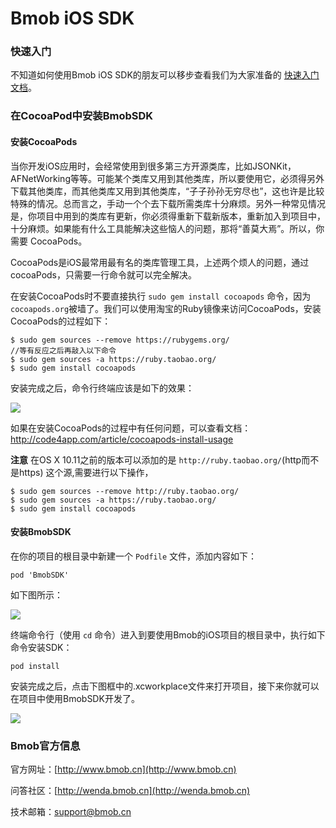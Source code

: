 # Bmob iOS SDK

### 快速入门

不知道如何使用Bmob iOS SDK的朋友可以移步查看我们为大家准备的 [快速入门文档](http://docs.bmob.cn/ios/faststart/index.html?menukey=fast_start&key=start_ios)。


### 在CocoaPod中安装BmobSDK

#### 安装CocoaPods
 
   当你开发iOS应用时，会经常使用到很多第三方开源类库，比如JSONKit，AFNetWorking等等。可能某个类库又用到其他类库，所以要使用它，必须得另外下载其他类库，而其他类库又用到其他类库，“子子孙孙无穷尽也”，这也许是比较特殊的情况。总而言之，手动一个个去下载所需类库十分麻烦。另外一种常见情况是，你项目中用到的类库有更新，你必须得重新下载新版本，重新加入到项目中，十分麻烦。如果能有什么工具能解决这些恼人的问题，那将“善莫大焉”。所以，你需要 CocoaPods。

   CocoaPods是iOS最常用最有名的类库管理工具，上述两个烦人的问题，通过cocoaPods，只需要一行命令就可以完全解决。

   在安装CocoaPods时不要直接执行 `sudo gem install cocoapods` 命令，因为`cocoapods.org`被墙了。我们可以使用淘宝的Ruby镜像来访问CocoaPods，安装CocoaPods的过程如下：

```
$ sudo gem sources --remove https://rubygems.org/
//等有反应之后再敲入以下命令
$ sudo gem sources -a https://ruby.taobao.org/
$ sudo gem install cocoapods

```

安装完成之后，命令行终端应该是如下的效果：

![](Resourse/install.png)

如果在安装CocoaPods的过程中有任何问题，可以查看文档：http://code4app.com/article/cocoapods-install-usage

**注意**
在OS X 10.11之前的版本可以添加的是 `http://ruby.taobao.org/`(http而不是https) 这个源,需要进行以下操作，

```
$ sudo gem sources --remove http://ruby.taobao.org/
$ sudo gem sources -a https://ruby.taobao.org/
$ sudo gem install cocoapods
```

#### 安装BmobSDK

在你的项目的根目录中新建一个 `Podfile` 文件，添加内容如下：

```
pod 'BmobSDK'
```

如下图所示：

![](Resourse/podfile.png)


终端命令行（使用 `cd` 命令）进入到要使用Bmob的iOS项目的根目录中，执行如下命令安装SDK：

```
pod install
```

安装完成之后，点击下图框中的.xcworkplace文件来打开项目，接下来你就可以在项目中使用BmobSDK开发了。

![](Resourse/project.png)

### Bmob官方信息

官方网址：[http://www.bmob.cn](http://www.bmob.cn)

问答社区：[http://wenda.bmob.cn](http://wenda.bmob.cn)

技术邮箱：support@bmob.cn